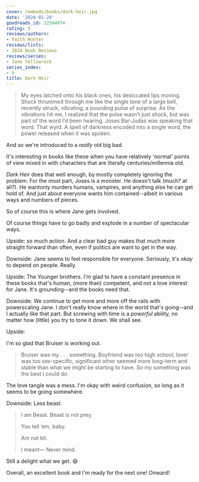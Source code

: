 ```yaml
---
cover: /embeds/books/dark-heir.jpg
date: '2024-01-20'
goodreads_id: 22584974
rating: 5
reviews/authors:
- Faith Hunter
reviews/lists:
- 2024 Book Reviews
reviews/series:
- Jane Yellowrock
series_index:
- 9
title: Dark Heir
---
```

> My eyes latched onto his black ones, his desiccated lips moving. Shock thrummed through me like the single tone of a large bell, recently struck, vibrating, a pounding pulse of surprise. As the vibrations hit me, I realized that the pulse wasn’t just shock, but was part of the word I’d been hearing. Joses Bar-Judas was speaking that word. That wyrd. A spell of darkness encoded into a single word, the power released when it was spoken.

And so we're introduced to a *really* old big bad. 

It's interesting in books like these when you have relatively 'normal' points of view mixed in with characters that are literally centuries/millennia old. 

*Dark Heir* does that well enough, by mostly completely ignoring the problem. For the most part, Joses is a monster. He doesn't talk (much? at all?). He wantonly murders humans, vampires, and anything else he can get hold of. And just about everyone wants him contained--albeit in various ways and numbers of pieces. 

So of course this is where Jane gets involved. 

Of course things have to go badly and explode in a number of spectacular ways. 

Upside: so much action. And a clear bad guy makes that much more straight forward than often, even if politics are want to get in the way. 

Downside: Jane seems to feel responsible for everyone. Seriously, it's *okay* to depend on people. Really. 

Upside: The Younger brothers. I'm glad to have a constant presence in these books that's human, (more than) competent, and not a love interest for Jane. It's grounding--and the books need that. 

Downside: We continue to get more and more off the rails with powerscaling Jane. I don't really know where in the world that's going--and I actually like that part. But screwing with time is a *powerful* ability, no matter how (little) you try to tone it down. We shall see. 

Upside:

I'm so glad that Bruiser is working out. 

> Bruiser was my . . . something. Boyfriend was too high school, lover was too sex-specific, significant other seemed more long-term and stable than what we might be starting to have. So my something was the best I could do.

The love tangle was a mess. I'm okay with weird confusion, so long as it seems to be going somewhere. 

Downside: Less beast.

> I am Beast. Beast is not prey.
> 
> You tell ’em, baby.
> 
> Am not kit.
> 
> I meant— Never mind.

Still a delight what we get. :smile:

Overall, an excellent book and I'm ready for the next one! Onward!

